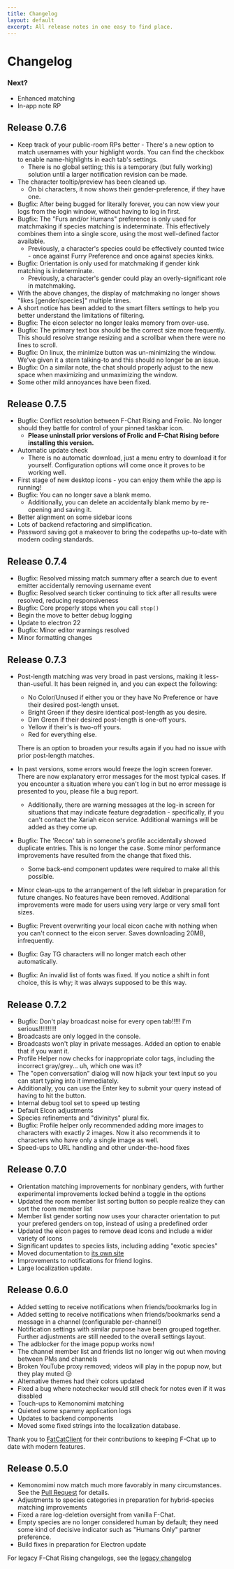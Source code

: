 ```yaml
---
title: Changelog
layout: default
excerpt: All release notes in one easy to find place.
---
```

# Changelog

### Next?
* Enhanced matching
* In-app note RP

## Release 0.7.6
* Keep track of your public-room RPs better - There's a new option to match usernames with your highlight words. You can find the checkbox to enable name-highlights in each tab's settings.
  * There is no global setting; this is a temporary (but fully working) solution until a larger notification revision can be made.
* The character tooltip/preview has been cleaned up.
  * On bi characters, it now shows their gender-preference, if they have one.
* Bugfix: After being bugged for literally forever, you can now view your logs from the login window, without having to log in first.
* Bugfix: The "Furs and/or Humans" preference is only used for matchmaking if species matching is indeterminate. This effectively combines them into a single score, using the most well-defined factor available.
  * Previously, a character's species could be effectively counted twice - once against Furry Preference and once against species kinks.
* Bugfix: Orientation is only used for matchmaking if gender kink matching is indeterminate.
  * Previously, a character's gender could play an overly-significant role in matchmaking.
* With the above changes, the display of matchmaking no longer shows "likes [gender/species]" multiple times.
* A short notice has been added to the smart filters settings to help you better understand the limitations of filtering.
* Bugfix: The eicon selector no longer leaks memory from over-use.
* Bugfix: The primary text box should be the correct size more frequently. This should resolve strange resizing and a scrollbar when there were no lines to scroll.
* Bugfix: On linux, the minimize button was un-minimizing the window. We've given it a stern talking-to and this should no longer be an issue.
* Bugfix: On a similar note, the chat should properly adjust to the new space when maximizing and unmaximizing the window.
* Some other mild annoyances have been fixed.

## Release 0.7.5
* Bugfix: Conflict resolution between F-Chat Rising and Frolic. No longer should they battle for control of your pinned taskbar icon.
  * **Please uninstall prior versions of Frolic and F-Chat Rising before installing this version.**
* Automatic update check
  * There is no automatic download, just a menu entry to download it for yourself. Configuration options will come once it proves to be working well.
* First stage of new desktop icons - you can enjoy them while the app is running!
* Bugfix: You can no longer save a blank memo.
  * Additionally, you can delete an accidentally blank memo by re-opening and saving it.
* Better alignment on some sidebar icons
* Lots of backend refactoring and simplification.
* Password saving got a makeover to bring the codepaths up-to-date with modern coding standards.

## Release 0.7.4
* Bugfix: Resolved missing match summary after a search due to event emitter accidentally removing username event
* Bugfix: Resolved search ticker continuing to tick after all results were resolved, reducing responsiveness
* Bugfix: Core properly stops when you call `stop()`
* Begin the move to better debug logging
* Update to electron 22
* Bugfix: Minor editor warnings resolved
* Minor formatting changes

## Release 0.7.3
* Post-length matching was very broad in past versions, making it less-than-useful. It has been reigned in, and you can expect the following:
  * No Color/Unused if either you or they have No Preference or have their desired post-length unset.
  * Bright Green if they desire identical post-length as you desire.
  * Dim Green if their desired post-length is one-off yours.
  * Yellow if their's is two-off yours.
  * Red for everything else.

  There is an option to broaden your results again if you had no issue with prior post-length matches.
* In past versions, some errors would freeze the login screen forever. There are now explanatory error messages for the most typical cases. If you encounter a situation where you can't log in but no error message is presented to you, please file a bug report.
  * Additionally, there are warning messages at the log-in screen for situations that may indicate feature degradation - specifically, if you can't contact the Xariah eicon service. Additional warnings will be added as they come up.
* Bugfix: The 'Recon' tab in someone's profile accidentally showed duplicate entries. This is no longer the case. Some minor performance improvements have resulted from the change that fixed this.
  * Some back-end component updates were required to make all this possible.
* Minor clean-ups to the arrangement of the left sidebar in preparation for future changes. No features have been removed. Additional improvements were made for users using very large or very small font sizes.
* Bugfix: Prevent overwriting your local eicon cache with nothing when you can't connect to the eicon server. Saves downloading 20MB, infrequently.
* Bugfix: Gay TG characters will no longer match each other automatically.
* Bugfix: An invalid list of fonts was fixed. If you notice a shift in font choice, this is why; it was always supposed to be this way.

## Release 0.7.2
* Bugfix: Don't play broadcast noise for every open tab!!!!! I'm serious!!!!!!!!!!
* Broadcasts are only logged in the console.
* Broadcasts won't play in private messages. Added an option to enable that if you want it.
* Profile Helper now checks for inappropriate color tags, including the incorrect gray/grey... uh, which one was it?
* The "open conversation" dialog will now hijack your text input so you can start typing into it immediately.
* Additionally, you can use the Enter key to submit your query instead of having to hit the button.
* Internal debug tool set to speed up testing
* Default EIcon adjustments
* Species refinements and "divinitys" plural fix.
* Bugfix: Profile helper only recommended adding more images to characters with exactly 2 images. Now it also recommends it to characters who have only a single image as well.
* Speed-ups to URL handling and other under-the-hood fixes

## Release 0.7.0
* Orientation matching improvements for nonbinary genders, with further experimental improvements locked behind a toggle in the options
* Updated the room member list sorting button so people realize they can sort the room member list
* Member list gender sorting now uses your character orientation to put your prefered genders on top, instead of using a predefined order
* Updated the eicon pages to remove dead icons and include a wider variety of icons
* Significant updates to species lists, including adding "exotic species"
* Moved documentation to [its own site](https://frolic-chat.github.io/)
* Improvements to notifications for friend logins.
* Large localization update.

## Release 0.6.0
* Added setting to receive notifications when friends/bookmarks log in
* Added setting to receive notifications when friends/bookmarks send a message in a channel (configurable per-channel!)
* Notification settings with similar purpose have been grouped together. Further adjustments are still needed to the overall settings layout.
* The adblocker for the image popup works now!
* The channel member list and friends list no longer wig out when moving between PMs and channels
* Broken YouTube proxy removed; videos will play in the popup now, but they play muted 😒
* Alternative themes had their colors updated
* Fixed a bug where notechecker would still check for notes even if it was disabled
* Touch-ups to Kemonomimi matching
* Quieted some spammy application logs
* Updates to backend components
* Moved some fixed strings into the localization database.

Thank you to [FatCatClient](https://github.com/FatCatClient) for their contributions to keeping F-Chat up to date with modern features.


## Release 0.5.0
* Kemonomimi now match much more favorably in many circumstances. See the [Pull Request](https://github.com/Frolic-chat/Frolic/pull/3) for details.
* Adjustments to species categories in preparation for hybrid-species matching improvements
* Fixed a rare log-deletion oversight from vanilla F-Chat.
* Empty species are no longer considered human by default; they need some kind of decisive indicator such as "Humans Only" partner preference.
* Build fixes in preparation for Electron update

For legacy F-Chat Rising changelogs, see the [legacy changelog](https://github.com/Frolic-chat/Frolic/blob/master/CHANGELOG-legacy.md)
